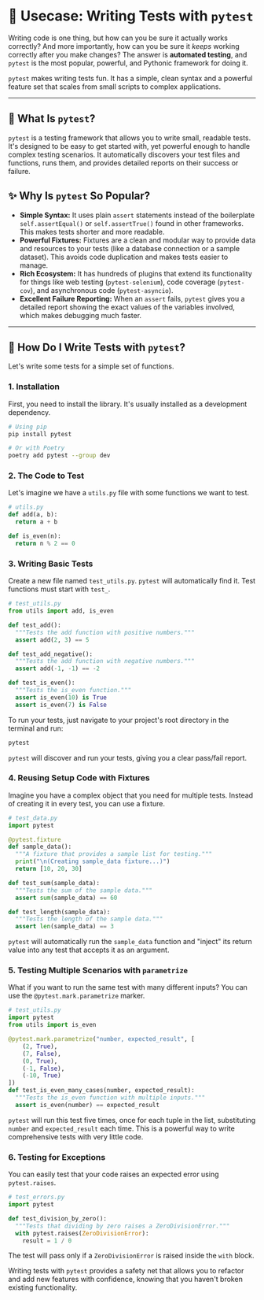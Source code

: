 # 🧪 Usecase: Writing Tests with `pytest`

Writing code is one thing, but how can you be sure it actually works correctly? And more importantly, how can you be sure it *keeps* working correctly after you make changes? The answer is **automated testing**, and `pytest` is the most popular, powerful, and Pythonic framework for doing it.

`pytest` makes writing tests fun. It has a simple, clean syntax and a powerful feature set that scales from small scripts to complex applications.

---

## 🤔 What Is `pytest`?

`pytest` is a testing framework that allows you to write small, readable tests. It's designed to be easy to get started with, yet powerful enough to handle complex testing scenarios. It automatically discovers your test files and functions, runs them, and provides detailed reports on their success or failure.

## ✨ Why Is `pytest` So Popular?

*   **Simple Syntax:** It uses plain `assert` statements instead of the boilerplate `self.assertEqual()` or `self.assertTrue()` found in other frameworks. This makes tests shorter and more readable.
*   **Powerful Fixtures:** Fixtures are a clean and modular way to provide data and resources to your tests (like a database connection or a sample dataset). This avoids code duplication and makes tests easier to manage.
*   **Rich Ecosystem:** It has hundreds of plugins that extend its functionality for things like web testing (`pytest-selenium`), code coverage (`pytest-cov`), and asynchronous code (`pytest-asyncio`).
*   **Excellent Failure Reporting:** When an `assert` fails, `pytest` gives you a detailed report showing the exact values of the variables involved, which makes debugging much faster.

---

## 🚀 How Do I Write Tests with `pytest`?

Let's write some tests for a simple set of functions.

### 1. Installation

First, you need to install the library. It's usually installed as a development dependency.
```bash
# Using pip
pip install pytest

# Or with Poetry
poetry add pytest --group dev
```

### 2. The Code to Test

Let's imagine we have a `utils.py` file with some functions we want to test.
```python
# utils.py
def add(a, b):
  return a + b

def is_even(n):
  return n % 2 == 0
```

### 3. Writing Basic Tests

Create a new file named `test_utils.py`. `pytest` will automatically find it. Test functions must start with `test_`.

```python
# test_utils.py
from utils import add, is_even

def test_add():
  """Tests the add function with positive numbers."""
  assert add(2, 3) == 5

def test_add_negative():
  """Tests the add function with negative numbers."""
  assert add(-1, -1) == -2

def test_is_even():
  """Tests the is_even function."""
  assert is_even(10) is True
  assert is_even(7) is False
```

To run your tests, just navigate to your project's root directory in the terminal and run:
```bash
pytest
```
`pytest` will discover and run your tests, giving you a clear pass/fail report.

### 4. Reusing Setup Code with Fixtures

Imagine you have a complex object that you need for multiple tests. Instead of creating it in every test, you can use a fixture.

```python
# test_data.py
import pytest

@pytest.fixture
def sample_data():
  """A fixture that provides a sample list for testing."""
  print("\n(Creating sample_data fixture...)")
  return [10, 20, 30]

def test_sum(sample_data):
  """Tests the sum of the sample data."""
  assert sum(sample_data) == 60

def test_length(sample_data):
  """Tests the length of the sample data."""
  assert len(sample_data) == 3
```
`pytest` will automatically run the `sample_data` function and "inject" its return value into any test that accepts it as an argument.

### 5. Testing Multiple Scenarios with `parametrize`

What if you want to run the same test with many different inputs? You can use the `@pytest.mark.parametrize` marker.

```python
# test_utils.py
import pytest
from utils import is_even

@pytest.mark.parametrize("number, expected_result", [
    (2, True),
    (7, False),
    (0, True),
    (-1, False),
    (-10, True)
])
def test_is_even_many_cases(number, expected_result):
  """Tests the is_even function with multiple inputs."""
  assert is_even(number) == expected_result
```
`pytest` will run this test five times, once for each tuple in the list, substituting `number` and `expected_result` each time. This is a powerful way to write comprehensive tests with very little code.

### 6. Testing for Exceptions

You can easily test that your code raises an expected error using `pytest.raises`.

```python
# test_errors.py
import pytest

def test_division_by_zero():
  """Tests that dividing by zero raises a ZeroDivisionError."""
  with pytest.raises(ZeroDivisionError):
    result = 1 / 0
```
The test will pass only if a `ZeroDivisionError` is raised inside the `with` block.

Writing tests with `pytest` provides a safety net that allows you to refactor and add new features with confidence, knowing that you haven't broken existing functionality.
